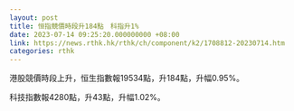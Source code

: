 ```yaml
---
layout: post
title: 恒指競價時段升184點　科指升1%
date: 2023-07-14 09:25:20.000000000 +08:00
link: https://news.rthk.hk/rthk/ch/component/k2/1708812-20230714.htm
categories: rthk
---
```


港股競價時段上升，恒生指數報19534點，升184點，升幅0.95%。

科技指數報4280點，升43點，升幅1.02%。
